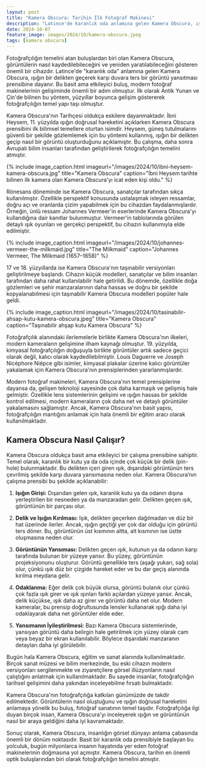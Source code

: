 ```yaml
---
layout: post
title: "Kamera Obscura: Tarihin İlk Fotoğraf Makinesi"
description: "Latince'de karanlık oda anlamına gelen Kamera Obscura, ışığın bir delikten geçerek karşı duvara ters bir görüntü yansıtması prensibine dayanır."
date: 2024-10-07
feature_image: images/2024/10/kamera-obscura.jpeg
tags: [kamera obscura]
---
```


Fotoğrafçılığın temelini atan buluşlardan biri olan Kamera Obscura, görüntülerin nasıl kaydedilebileceğini ve yeniden yaratılabileceğini gösteren önemli bir cihazdır. Latince'de "karanlık oda" anlamına gelen Kamera Obscura, ışığın bir delikten geçerek karşı duvara ters bir görüntü yansıtması prensibine dayanır. Bu basit ama etkileyici buluş, modern fotoğraf makinelerinin gelişiminde önemli bir adım olmuştur. İlk olarak Antik Yunan ve Çin'de bilinen bu yöntem, yüzyıllar boyunca gelişim göstererek fotoğrafçılığın temel yapı taşı olmuştur.

<!--more-->

Kamera Obscura'nın Tarihçesi oldukça eskilere dayanmaktadır. İbni Heysem, 11. yüzyılda ışığın doğrusal hareketini açıklarken Kamera Obscura prensibini ilk bilimsel temellere oturtan isimdir. Heysem, güneş tutulmalarını güvenli bir şekilde gözlemlemek için bu yöntemi kullanmış, ışığın bir delikten geçip nasıl bir görüntü oluşturduğunu açıklamıştır. Bu çalışma, daha sonra Avrupalı bilim insanları tarafından geliştirilerek fotoğrafçılığın temelini atmıştır.

{% include image_caption.html imageurl="/images/2024/10/ibni-heysem-kamera-obscura.jpg" title="Kamera Obscura" caption="İbni Heysem tarihte bilinen ilk kamera olan Kamera Obscura'yı icat eden kişi oldu." %}

Rönesans döneminde ise Kamera Obscura, sanatçılar tarafından sıkça kullanılmıştır. Özellikle perspektif konusunda ustalaşmak isteyen ressamlar, doğru açı ve oranlarda çizim yapabilmek için bu cihazdan faydalanmışlardır. Örneğin, ünlü ressam Johannes Vermeer'in eserlerinde Kamera Obscura'yı kullandığına dair kanıtlar bulunmuştur. Vermeer'in tablolarında görülen detaylı ışık oyunları ve gerçekçi perspektif, bu cihazın kullanımıyla elde edilmiştir.

{% include image_caption.html imageurl="/images/2024/10/johannes-vermeer-the-milkmaid.jpg" title="The Milkmaid" caption="Johannes Vermeer, The Milkmaid (1657–1658)" %}


17 ve 18. yüzyıllarda ise Kamera Obscura'nın taşınabilir versiyonları geliştirilmeye başlandı. Cihazın küçük modelleri, sanatçılar ve bilim insanları tarafından daha rahat kullanılabilir hale getirildi. Bu dönemde, özellikle doğa gözlemleri ve şehir manzaralarının daha hassas ve doğru bir şekilde kopyalanabilmesi için taşınabilir Kamera Obscura modelleri popüler hale geldi.

{% include image_caption.html imageurl="/images/2024/10/tasinabilir-ahsap-kutu-kamera-obscura.jpeg" title="Kamera Obscura" caption="Taşınabilir ahşap kutu Kamera Obscura" %}

Fotoğrafçılık alanındaki ilerlemelerle birlikte Kamera Obscura'nın ilkeleri, modern kameraların gelişimine ilham kaynağı olmuştur. 19. yüzyılda, kimyasal fotoğrafçılığın doğuşuyla birlikte görüntüler artık sadece geçici olarak değil, kalıcı olarak kaydedilebilmiştir. Louis Daguerre ve Joseph Nicéphore Niépce gibi isimler, kimyasal plakalar üzerine kalıcı görüntüler yakalamak için Kamera Obscura'nın prensiplerinden yararlanmışlardır.

Modern fotoğraf makineleri, Kamera Obscura'nın temel prensiplerine dayansa da, gelişen teknoloji sayesinde çok daha karmaşık ve gelişmiş hale gelmiştir. Özellikle lens sistemlerinin gelişimi ve ışığın hassas bir şekilde kontrol edilmesi, modern kameraların çok daha net ve detaylı görüntüler yakalamasını sağlamıştır. Ancak, Kamera Obscura'nın basit yapısı, fotoğrafçılığın mantığını anlamak için hala önemli bir eğitim aracı olarak kullanılmaktadır.

## Kamera Obscura Nasıl Çalışır?

Kamera Obscura oldukça basit ama etkileyici bir çalışma prensibine sahiptir. Temel olarak, karanlık bir kutu ya da oda içinde çok küçük bir delik (pin-hole) bulunmaktadır. Bu delikten içeri giren ışık, dışarıdaki görüntünün ters çevrilmiş şekilde karşı duvara yansımasına neden olur. Kamera Obscura’nın çalışma prensibi bu şekilde açıklanabilir:

1. **Işığın Girişi:** Dışarıdan gelen ışık, karanlık kutu ya da odanın dışına yerleştirilen bir nesneden ya da manzaradan gelir. Delikten geçen ışık, görüntünün bir parçası olur.

2. **Delik ve Işığın Kırılması:** Işık, delikten geçerken dağılmadan ve düz bir hat üzerinde ilerler. Ancak, ışığın geçtiği yer çok dar olduğu için görüntü ters döner. Bu, görüntünün üst kısmının altta, alt kısmının ise üstte oluşmasına neden olur.

3. **Görüntünün Yansıması:** Delikten geçen ışık, kutunun ya da odanın karşı tarafında bulunan bir yüzeye yansır. Bu yüzey, görüntünün projeksiyonunu oluşturur. Görüntü genellikle ters (aşağı yukarı, sağ sola) olur, çünkü ışık düz bir çizgide hareket eder ve bu dar geçiş alanında kırılma meydana gelir.

4. **Odaklanma:** Eğer delik çok büyük olursa, görüntü bulanık olur çünkü çok fazla ışık girer ve ışık ışınları farklı açılardan yüzeye yansır. Ancak, delik küçükse, ışık daha az girer ve görüntü daha net olur. Modern kameralar, bu prensip doğrultusunda lensler kullanarak ışığı daha iyi odaklayarak daha net görüntüler elde eder.

5. **Yansımanın İyileştirilmesi:** Bazı Kamera Obscura sistemlerinde, yansıyan görüntü daha belirgin hale getirilmek için yüzey olarak cam veya beyaz bir ekran kullanılabilir. Böylece dışarıdaki manzaranın detayları daha iyi görülebilir.

Bugün hala Kamera Obscura, eğitim ve sanat alanında kullanılmaktadır. Birçok sanat müzesi ve bilim merkezinde, bu eski cihazın modern versiyonları sergilenmekte ve ziyaretçilere görsel illüzyonların nasıl çalıştığını anlatmak için kullanılmaktadır. Bu sayede insanlar, fotoğrafçılığın tarihsel gelişimini daha yakından inceleyebilme fırsatı bulmaktadır.

Kamera Obscura'nın fotoğrafçılığa katkıları günümüzde de takdir edilmektedir. Görüntülerin nasıl oluştuğunu ve ışığın doğrusal hareketini anlamaya yönelik bu buluş, fotoğraf sanatının temel taşıdır. Fotoğrafçılığa ilgi duyan birçok insan, Kamera Obscura'yı inceleyerek ışığın ve görüntünün nasıl bir araya geldiğini daha iyi kavramaktadır.

Sonuç olarak, Kamera Obscura, insanlığın görsel dünyayı anlama çabasında önemli bir dönüm noktasıdır. Basit bir karanlık oda prensibiyle başlayan bu yolculuk, bugün milyonlarca insanın hayatında yer eden fotoğraf makinelerinin doğmasına yol açmıştır. Kamera Obscura, tarihin en önemli optik buluşlarından biri olarak fotoğrafçılığın temelini atmıştır.